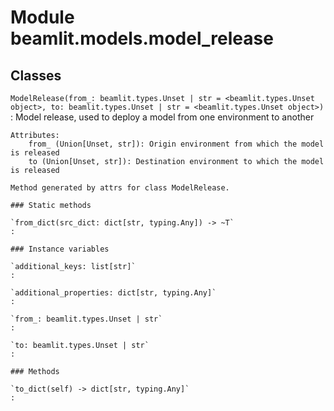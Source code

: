 Module beamlit.models.model_release
===================================

Classes
-------

`ModelRelease(from_: beamlit.types.Unset | str = <beamlit.types.Unset object>, to: beamlit.types.Unset | str = <beamlit.types.Unset object>)`
:   Model release, used to deploy a model from one environment to another
    
    Attributes:
        from_ (Union[Unset, str]): Origin environment from which the model is released
        to (Union[Unset, str]): Destination environment to which the model is released
    
    Method generated by attrs for class ModelRelease.

    ### Static methods

    `from_dict(src_dict: dict[str, typing.Any]) ‑> ~T`
    :

    ### Instance variables

    `additional_keys: list[str]`
    :

    `additional_properties: dict[str, typing.Any]`
    :

    `from_: beamlit.types.Unset | str`
    :

    `to: beamlit.types.Unset | str`
    :

    ### Methods

    `to_dict(self) ‑> dict[str, typing.Any]`
    :